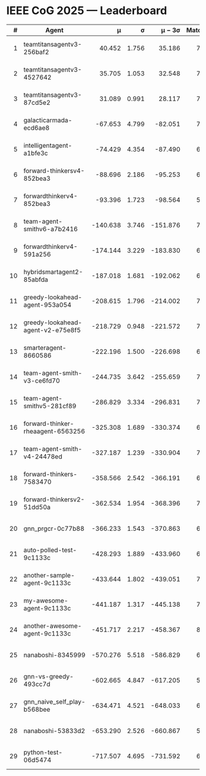 # IEEE CoG 2025 — Leaderboard

| # | Agent | μ | σ | μ − 3σ | Matches | Updated |
|---:|---|---:|---:|---:|---:|---|
| 1 | teamtitansagentv3-256baf2 | 40.452 | 1.756 | 35.186 | 7562 | 2025-08-19 20:57 |
| 2 | teamtitansagentv3-4527642 | 35.705 | 1.053 | 32.548 | 7014 | 2025-08-19 20:57 |
| 3 | teamtitansagentv3-87cd5e2 | 31.089 | 0.991 | 28.117 | 7788 | 2025-08-19 20:57 |
| 4 | galacticarmada-ecd6ae8 | -67.653 | 4.799 | -82.051 | 7340 | 2025-08-19 20:57 |
| 5 | intelligentagent-a1bfe3c | -74.429 | 4.354 | -87.490 | 6068 | 2025-08-19 20:57 |
| 6 | forward-thinkersv4-852bea3 | -88.696 | 2.186 | -95.253 | 6404 | 2025-08-19 20:57 |
| 7 | forwardthinkerv4-852bea3 | -93.396 | 1.723 | -98.564 | 5884 | 2025-08-19 20:57 |
| 8 | team-agent-smithv6-a7b2416 | -140.638 | 3.746 | -151.876 | 7060 | 2025-08-19 20:57 |
| 9 | forwardthinkerv4-591a256 | -174.144 | 3.229 | -183.830 | 6700 | 2025-08-19 20:57 |
| 10 | hybridsmartagent2-85abfda | -187.018 | 1.681 | -192.062 | 6860 | 2025-08-19 20:57 |
| 11 | greedy-lookahead-agent-953a054 | -208.615 | 1.796 | -214.002 | 7096 | 2025-08-19 20:57 |
| 12 | greedy-lookahead-agent-v2-e75e8f5 | -218.729 | 0.948 | -221.572 | 7236 | 2025-08-19 20:57 |
| 13 | smarteragent-8660586 | -222.196 | 1.500 | -226.698 | 6300 | 2025-08-19 20:57 |
| 14 | team-agent-smith-v3-ce6fd70 | -244.735 | 3.642 | -255.659 | 7942 | 2025-08-19 20:57 |
| 15 | team-agent-smithv5-281cf89 | -286.829 | 3.334 | -296.831 | 7660 | 2025-08-19 20:57 |
| 16 | forward-thinker-rheaagent-6563256 | -325.308 | 1.689 | -330.374 | 6940 | 2025-08-19 20:57 |
| 17 | team-agent-smith-v4-24478ed | -327.187 | 1.239 | -330.904 | 7682 | 2025-08-19 20:57 |
| 18 | forward-thinkers-7583470 | -358.566 | 2.542 | -366.191 | 6720 | 2025-08-19 20:57 |
| 19 | forward-thinkersv2-51dd50a | -362.534 | 1.954 | -368.396 | 7520 | 2025-08-19 20:57 |
| 20 | gnn_prgcr-0c77b88 | -366.233 | 1.543 | -370.863 | 6810 | 2025-08-19 20:57 |
| 21 | auto-polled-test-9c1133c | -428.293 | 1.889 | -433.960 | 6980 | 2025-08-19 20:57 |
| 22 | another-sample-agent-9c1133c | -433.644 | 1.802 | -439.051 | 7200 | 2025-08-19 20:57 |
| 23 | my-awesome-agent-9c1133c | -441.187 | 1.317 | -445.138 | 7740 | 2025-08-19 20:57 |
| 24 | another-awesome-agent-9c1133c | -451.717 | 2.217 | -458.367 | 8000 | 2025-08-19 20:57 |
| 25 | nanaboshi-8345999 | -570.276 | 5.518 | -586.829 | 6380 | 2025-08-19 20:57 |
| 26 | gnn-vs-greedy-493cc7d | -602.665 | 4.847 | -617.205 | 5800 | 2025-08-19 20:57 |
| 27 | gnn_naive_self_play-b568bee | -634.471 | 4.521 | -648.033 | 6180 | 2025-08-19 20:57 |
| 28 | nanaboshi-53833d2 | -653.290 | 2.526 | -660.867 | 5560 | 2025-08-19 20:57 |
| 29 | python-test-06d5474 | -717.507 | 4.695 | -731.592 | 6010 | 2025-08-19 20:57 |
